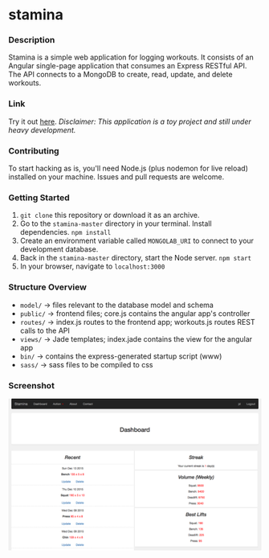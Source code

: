 # stamina

### Description
Stamina is a simple web application for logging workouts. It consists of an Angular single-page application that consumes an Express RESTful API. The API connects to a MongoDB to create, read, update, and delete workouts.

### Link
Try it out [here](http://stamina-logger.herokuapp.com). *Disclaimer: This application is a toy project and still under heavy development.*

### Contributing
To start hacking as is, you'll need Node.js (plus nodemon for live reload) installed on your machine. Issues and pull requests are welcome.

### Getting Started
1. `git clone` this repository or download it as an archive.
2. Go to the `stamina-master` directory in your terminal. Install dependencies. `npm install`
3. Create an environment variable called `MONGOLAB_URI` to connect to your development database.
4. Back in the `stamina-master` directory, start the Node server. `npm start`
5. In your browser, navigate to `localhost:3000`

### Structure Overview
* `model/` -> files relevant to the database model and schema
* `public/` -> frontend files; core.js contains the angular app's controller
* `routes/` -> index.js routes to the frontend app; workouts.js routes REST calls to the API
* `views/` -> Jade templates; index.jade contains the view for the angular app
* `bin/` -> contains the express-generated startup script (www)
* `sass/` -> sass files to be compiled to css

### Screenshot
![View](screenshot.png?raw=true)
